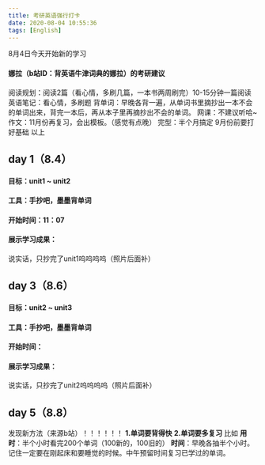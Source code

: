 ```yaml
---
title: 考研英语强行打卡
date: 2020-08-04 10:55:36
tags: [English]
---
```

8月4日今天开始新的学习
<!--more-->
#### 娜拉（b站ID：背英语牛津词典的娜拉）的考研建议
阅读规划：阅读2篇（看心情，多刷几篇，一本书两周刷完）10-15分钟一篇阅读
英语笔记：看心情，多刷题
背单词：早晚各背一遍，从单词书里摘抄出一本不会的单词出来，背完一本后，再从本子里再摘抄出不会的单词。
网课：不建议听哈~
作文：11月份再复习，会出模板。（感觉有点晚）
完型：半个月搞定
9月份前要打好基础
以上
## day 1（8.4）
#### 目标：unit1 ~ unit2
#### 工具：手抄吧，墨墨背单词
#### 开始时间：11：07
#### 展示学习成果：
说实话，只抄完了unit1呜呜呜呜（照片后面补）

## day 3（8.6）
#### 目标：unit2 ~ unit3
#### 工具：手抄吧，墨墨背单词
#### 开始时间：
#### 展示学习成果：
说实话，只抄完了unit2呜呜呜呜（照片后面补）

## day 5（8.8）
发现新方法（来源b站）！！！！！！
**1.单词要背得快**
**2.单词要多复习**
比如
**用时**：半个小时看完200个单词（100新的，100旧的）
**时间**：早晚各抽半个小时。记住一定要在刚起床和要睡觉的时候。中午预留时间复习已学过的单词。